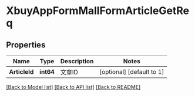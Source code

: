 # XbuyAppFormMallFormArticleGetReq

## Properties
Name | Type | Description | Notes
------------ | ------------- | ------------- | -------------
**ArticleId** | **int64** | 文章ID | [optional] [default to 1]

[[Back to Model list]](../README.md#documentation-for-models) [[Back to API list]](../README.md#documentation-for-api-endpoints) [[Back to README]](../README.md)

